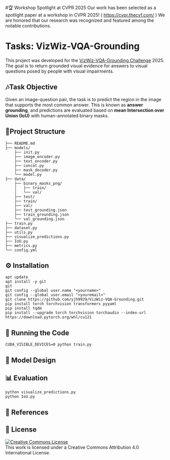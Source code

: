 #🏆 Workshop Spotlight at CVPR 2025
Our work has been selected as a spotlight paper at a workshop in CVPR 2025! ( https://cvpr.thecvf.com/ )
We are honored that our research was recognized and featured among the notable contributions. 

# Tasks: VizWiz-VQA-Grounding
 This project was developed for the [VizWiz-VQA-Grounding Challenge](https://vizwiz.org/tasks-and-datasets/visual-qa/) 2025. The goal is to return grounded visual evidence for answers to visual questions posed by people with visual impairments. 


## 🎶Task Objective
Given an image-question pair, the task is to predict the region in the image that supports the most common answer. This is known as **answer grounding**, and predictions are evaluated based on **mean Intersection over Union (IoU)** with human-annotated binary masks.


## 📂Project Structure
```project/
├── README.md
├── models/
    ├── init.py
    ├── image_encoder.py
    ├── text_encoder.py
    ├── concat.py
    ├── mask_decoder.py
    └── model.py 
├── data/
    ├── binary_masks_png/
    │   ├── train/
    │   └── val/
    ├── test/
    ├── train/
    ├── val/
    ├── test_grounding.json
    ├── train_grounding.json
    └── val_grounding.json
├── train.py
├── dataset.py
├── utils.py
├── visualize_predictions.py
├── IoU.py
├── metrics.py
└── config.yml
```
## ⚙️ Installation
    apt update
    apt install -y git
    git
    git config --global user.name "<yourname>"
    git config --global user.email "<youremail>"
    git clone https://github.com/yjh9929/VizWiz-VQA-Grounding.git
    pip install torch torchvision transformers pyyaml
    pip install tqdm
    pip install --upgrade torch torchvision torchaudio --index-url https://download.pytorch.org/whl/cu121

## 🚀 Running the Code
    CUDA_VISIBLE_DEVICES=0 python train.py

## 🧠 Model Design

## 📊 Evaluation
    python visualize_predictions.py
    python IoU.py

## 🔗 References

## 📝 License
<a href="http://creativecommons.org/licenses/by/4.0/" rel="license"><img src="https://i.creativecommons.org/l/by/4.0/88x31.png" alt="Creative Commons License"></a>  
This work is licensed under a Creative Commons Attribution 4.0 International License.
